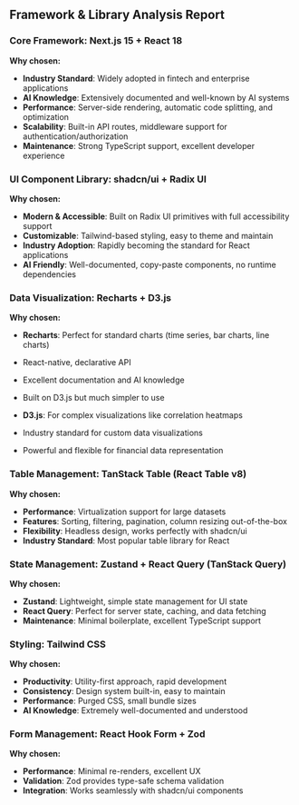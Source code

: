 ## Framework & Library Analysis Report

### **Core Framework: Next.js 15 + React 18**

**Why chosen:**

- **Industry Standard**: Widely adopted in fintech and enterprise applications
- **AI Knowledge**: Extensively documented and well-known by AI systems
- **Performance**: Server-side rendering, automatic code splitting, and optimization
- **Scalability**: Built-in API routes, middleware support for authentication/authorization
- **Maintenance**: Strong TypeScript support, excellent developer experience


### **UI Component Library: shadcn/ui + Radix UI**

**Why chosen:**

- **Modern & Accessible**: Built on Radix UI primitives with full accessibility support
- **Customizable**: Tailwind-based styling, easy to theme and maintain
- **Industry Adoption**: Rapidly becoming the standard for React applications
- **AI Friendly**: Well-documented, copy-paste components, no runtime dependencies


### **Data Visualization: Recharts + D3.js**

**Why chosen:**

- **Recharts**: Perfect for standard charts (time series, bar charts, line charts)

- React-native, declarative API
- Excellent documentation and AI knowledge
- Built on D3.js but much simpler to use



- **D3.js**: For complex visualizations like correlation heatmaps

- Industry standard for custom data visualizations
- Powerful and flexible for financial data representation





### **Table Management: TanStack Table (React Table v8)**

**Why chosen:**

- **Performance**: Virtualization support for large datasets
- **Features**: Sorting, filtering, pagination, column resizing out-of-the-box
- **Flexibility**: Headless design, works perfectly with shadcn/ui
- **Industry Standard**: Most popular table library for React


### **State Management: Zustand + React Query (TanStack Query)**

**Why chosen:**

- **Zustand**: Lightweight, simple state management for UI state
- **React Query**: Perfect for server state, caching, and data fetching
- **Maintenance**: Minimal boilerplate, excellent TypeScript support


### **Styling: Tailwind CSS**

**Why chosen:**

- **Productivity**: Utility-first approach, rapid development
- **Consistency**: Design system built-in, easy to maintain
- **Performance**: Purged CSS, small bundle sizes
- **AI Knowledge**: Extremely well-documented and understood


### **Form Management: React Hook Form + Zod**

**Why chosen:**

- **Performance**: Minimal re-renders, excellent UX
- **Validation**: Zod provides type-safe schema validation
- **Integration**: Works seamlessly with shadcn/ui components